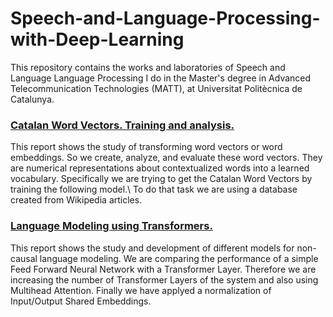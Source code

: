 # Speech-and-Language-Processing-with-Deep-Learning
This repository contains the works and laboratories of Speech and Language Language Processing I do in the Master's degree in Advanced Telecommunication Technologies (MATT), at Universitat Politècnica de Catalunya.


### [Catalan Word Vectors. Training and analysis.](https://github.com/DanileRond/Speech-and-Language-Processing-with-Deep-Learning/blob/main/Catalan_WordVectors-.pdf)
This report shows the study of transforming word vectors or word embeddings. So we create, analyze, and evaluate these word vectors. They are numerical representations about contextualized words into a learned vocabulary. Specifically we are trying to get the Catalan Word Vectors by training the following model.\\
To do that task we are using a database created from Wikipedia articles.


### [Language Modeling using Transformers.](https://github.com/DanileRond/Speech-and-Language-Processing-with-Deep-Learning/blob/main/Language_Modeling_with_Transformers_Navarrete_Vaccher.pdf)
This report shows the study and development of different models for non-causal language modeling. We are comparing the performance of a simple Feed Forward Neural Network with a Transformer Layer. Therefore we are increasing the number of Transformer Layers of the system and also using Multihead Attention. Finally we have applyed a normalization of Input/Output Shared Embeddings.
